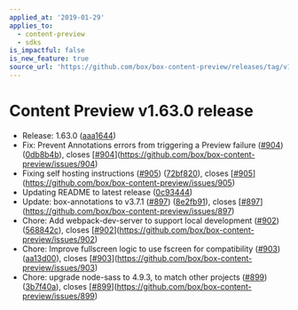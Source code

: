 ```yaml
---
applied_at: '2019-01-29'
applies_to:
  - content-preview
  - sdks
is_impactful: false
is_new_feature: true
source_url: 'https://github.com/box/box-content-preview/releases/tag/v1.63.0'
---
```


# Content Preview v1.63.0 release


* Release: 1.63.0 ([aaa1644](https://github.com/box/box-content-preview/commit[aaa1644](https://github.com/box/box-content-preview/commit/aaa1644)))
* Fix: Prevent Annotations errors from triggering a Preview failure ([#904](https://github.com/box/box-content-preview/pull/904)) ([0db8b4b](https://github.com/box/box-content-preview/commit[0db8b4b](https://github.com/box/box-content-preview/commit/0db8b4b))), closes [[#904](https://github.com/box/box-content-preview/pull/904)](https://github.com/box/box-content-preview/issues/904)
* Fixing self hosting instructions ([#905](https://github.com/box/box-content-preview/pull/905)) ([72bf820](https://github.com/box/box-content-preview/commit[72bf820](https://github.com/box/box-content-preview/commit/72bf820))), closes [[#905](https://github.com/box/box-content-preview/pull/905)](https://github.com/box/box-content-preview/issues/905)
* Updating README to latest release ([0c93444](https://github.com/box/box-content-preview/commit[0c93444](https://github.com/box/box-content-preview/commit/0c93444)))
* Update: box-annotations to v3.7.1 ([#897](https://github.com/box/box-content-preview/pull/897)) ([8e2fb91](https://github.com/box/box-content-preview/commit[8e2fb91](https://github.com/box/box-content-preview/commit/8e2fb91))), closes [[#897](https://github.com/box/box-content-preview/pull/897)](https://github.com/box/box-content-preview/issues/897)
* Chore: Add webpack-dev-server to support local development ([#902](https://github.com/box/box-content-preview/pull/902)) ([568842c](https://github.com/box/box-content-preview/commit[568842c](https://github.com/box/box-content-preview/commit/568842c))), closes [[#902](https://github.com/box/box-content-preview/pull/902)](https://github.com/box/box-content-preview/issues/902)
* Chore: Improve fullscreen logic to use fscreen for compatibility ([#903](https://github.com/box/box-content-preview/pull/903)) ([aa13d00](https://github.com/box/box-content-preview/commit[aa13d00](https://github.com/box/box-content-preview/commit/aa13d00))), closes [[#903](https://github.com/box/box-content-preview/pull/903)](https://github.com/box/box-content-preview/issues/903)
* Chore: upgrade node-sass to 4.9.3, to match other projects ([#899](https://github.com/box/box-content-preview/pull/899)) ([3b7f40a](https://github.com/box/box-content-preview/commit[3b7f40a](https://github.com/box/box-content-preview/commit/3b7f40a))), closes [[#899](https://github.com/box/box-content-preview/pull/899)](https://github.com/box/box-content-preview/issues/899)




